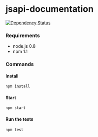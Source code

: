 # jsapi-documentation
[![Dependency Status](https://gemnasium.com/softgames/jsapi-documentation.png)](https://gemnasium.com/softgames/jsapi-documentation)

### Requirements
* node.js 0.8
* npm 1.1

### Commands
#### Install
```bash
npm install
```
#### Start
```bash
npm start
```
#### Run the tests
```bash
npm test
```